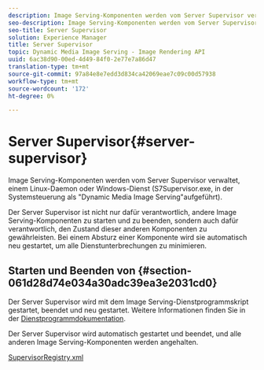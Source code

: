 ```yaml
---
description: Image Serving-Komponenten werden vom Server Supervisor verwaltet, einem Linux-Daemon oder Windows-Dienst (S7Supervisor.exe, in der Systemsteuerung als "Dynamic Media Image Serving"aufgeführt).
seo-description: Image Serving-Komponenten werden vom Server Supervisor verwaltet, einem Linux-Daemon oder Windows-Dienst (S7Supervisor.exe, in der Systemsteuerung als "Dynamic Media Image Serving"aufgeführt).
seo-title: Server Supervisor
solution: Experience Manager
title: Server Supervisor
topic: Dynamic Media Image Serving - Image Rendering API
uuid: 6ac38d90-00ed-4d49-84f0-2e77e7a86d47
translation-type: tm+mt
source-git-commit: 97a84e8e7edd3d834ca42069eae7c09c00d57938
workflow-type: tm+mt
source-wordcount: '172'
ht-degree: 0%

---
```



# Server Supervisor{#server-supervisor}

Image Serving-Komponenten werden vom Server Supervisor verwaltet, einem Linux-Daemon oder Windows-Dienst (S7Supervisor.exe, in der Systemsteuerung als &quot;Dynamic Media Image Serving&quot;aufgeführt).

Der Server Supervisor ist nicht nur dafür verantwortlich, andere Image Serving-Komponenten zu starten und zu beenden, sondern auch dafür verantwortlich, den Zustand dieser anderen Komponenten zu gewährleisten. Bei einem Absturz einer Komponente wird sie automatisch neu gestartet, um alle Dienstunterbrechungen zu minimieren.

## Starten und Beenden von {#section-061d28d74e034a30adc39ea3e2031cd0}

Der Server Supervisor wird mit dem Image Serving-Dienstprogrammskript gestartet, beendet und neu gestartet. Weitere Informationen finden Sie in der [Dienstprogrammdokumentation](../../../is-api/is-utils/utilities/c-location-of-utilities.md#concept-bae61e53344449af978502cac6be8b5f).

Der Server Supervisor wird automatisch gestartet und beendet, und alle anderen Image Serving-Komponenten werden angehalten.

[SupervisorRegistry.xml](../../../is-api/image-serving-api-ref/c-configuration-and-administration/r-server-configuration-files/r-supervisorregistry.md#reference-b55f37a7a7a044d19c1722f5130906c6)
